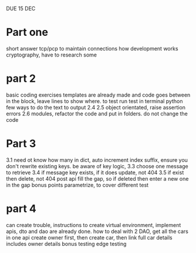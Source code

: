 DUE 15 DEC

# Part one
short answer tcp/pcp to maintain connections
how development works
cryptography, have to research some

# part 2
basic coding exercises
templates are already made and code goes between in the block, leave lines to show where.
to test run test in terminal python
few ways to do the text to output 2.4
2.5 object orientated, raise assertion errors
2.6 modules, refactor the code and put in folders.  do not change the code

# Part 3
3.1 need ot know how many in dict, auto increment index suffix, ensure you don't rewrite existing keys.  be aware of key logic,
3.3 choose one message to retrieve
3.4 if message key exists, if it does update, not 404
3.5 if exist then delete, not 404
post api fill the gap, so if deleted then enter a new one in the gap
bonus points parametrize, to cover different test

# part 4
can create trouble, instructions to create virtual environment,
implement apis, dto and dao are already done.
how to deal with  2 DAO, get all the cars in one api
create owner first, then create car, then link
full car details includes owner details
bonus testing edge testing

